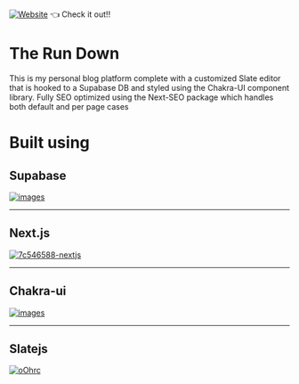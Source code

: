 [![Website](https://img.shields.io/website?label=zacharyp.blog&url=https%3A%2F%2Fwww.zacharyp.blog%2F)](https://www.zacharyp.blog/) 👈 Check it out!!

# The Run Down

This is my personal blog platform complete with a customized Slate editor that is hooked to a Supabase DB and styled using the Chakra-UI component library. Fully SEO optimized using the Next-SEO package which handles both default and per page cases 


# Built using

## Supabase

[![images](https://user-images.githubusercontent.com/78383115/137374433-8f653f08-26ed-4a5e-a0a5-6f79db527169.png)](https://supabase.io/)

---

## Next.js

[![7c546588-nextjs](https://user-images.githubusercontent.com/78383115/137374869-172a32d2-5c88-4256-af41-7e675b3bc4a1.png)](https://nextjs.org/)

---

## Chakra-ui

[![images](https://user-images.githubusercontent.com/78383115/137374531-124b8d23-30c9-47e5-a7d0-44c41d22f094.jpg)](https://chakra-ui.com/)

---

## Slatejs

[![oOhrc](https://user-images.githubusercontent.com/78383115/137375757-18079622-3280-4c31-a9a0-e0ee62587d6c.png)](https://www.slatejs.org/examples/richtext)
